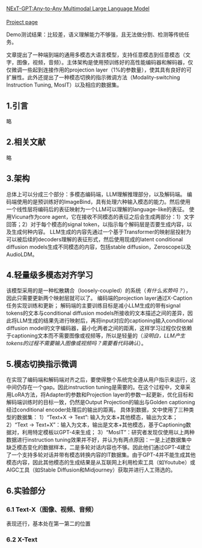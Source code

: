 ####
[NExT-GPT:Any-to-Any Multimodal Large Language Model](https://arxiv.org/pdf/2309.05519.pdf)

####
[Project page](https://next-gpt.github.io/)

Demo测试结果：比较差，语义理解能力不够强，且无法做分割、检测等传统任务。

文章提出了一种端到端的通用多模态大语言模型，支持任意模态到任意模态（文字，图像，视频，音频）。主体架构是使用预训练好的高性能编码器和解码器，仅仅微调一些起到连接作用的projection layer（1%的参数量），使其具有良好的可扩展性。此外还提出了一种模态切换的指示微调方法（Modality-switching Instruction Tuning, MosIT）以及相应的数据集。

## 1.引言
略

## 2.相关文献
略

## 3.架构
总体上可以分成三个部分：多模态编码端，LLM理解推理部分，以及解码端。
编码端使用的是预训练好的ImageBind，具有处理六种输入模态的能力。然后使用一个线性层将编码后的表征映射为一个LLM可以理解的language-like的表征。
使用Vicuna作为core agent，它在接收不同模态的表征之后会生成两部分：1）文字回答；2）对于每个模态的signal token，以指示每个解码层是否要生成内容，以及生成何种内容。
LLM生成的内容先通过一个基于Transformer的映射层投射为可以被后续的decoders理解的表征形式，然后使用现成的latent conditional diffusion models生成不同模态的内容，包括stable diffusion，Zeroscope以及AudioLDM。

## 4.轻量级多模态对齐学习
该模型采用的是一种松散耦合（loosely-coupled）的系统（*有什么劣势吗？*），因此只需要更新两个映射层就可以了。
编码端的projection layer通过X-Caption任务实现训练和更新；
解码端的主要训练目标是减小LLM生成的带有signal tokens的文本与conditional diffusion models所接收的文本描述之间的差异，因此将LLM生成的结果先进行映射后，再将input对应的captioning输入conditional diffusion model的文字编码器，最小化两者之间的距离，这样学习过程仅仅依赖于captioning文本而不需要图像或视频等，所以是轻量的（*没明白，LLM产生tokens的过程不需要输入图像或视频吗？需要看代码确认*）。

## 5.模态切换指示微调
在实现了编码端和解码端对齐之后，要使得整个系统完全遵从用户指示来运行，这中间仍存在一个gap。因此instruction tuning是需要的。在这个过程中，文章采用LoRA方法，将Adapter的参数和Projection layer的参数一起更新，优化目标和解码端训练时的目标一致，仍然是Output Projection的输出与Golden captioning经过conditional encoder处理后的输出的距离。
具体到数据，文中使用了三种类型的数据集：
1）“Text+X -> Text”: 输入为文本+其他模态，输出为文本；
2）“Text -> Text+X”：输入为文本，输出是文本+其他模态，基于Captioning数据对，利用特定模板以GPT-4来生成；
3）“MosIT”：研究者发现仅使用以上两种数据进行instruction tuning效果并不好，并认为有两点原因：一是上述数据集中缺乏模态变化的数据样本，二是多轮对话内容也不够。因此他们通过GPT-4建立了一个支持多轮对话并带有模态转换内容的IT数据集。由于GPT-4并不能生成其他模态内容，因此其他模态的生成结果是从互联网上利用检索工具（如Youtube）或AIGC工具（如Stable Diffusion和Midjourney）获取并进行人工筛选的。

## 6.实验部分
### 6.1 Text-X（图像、视频、音频）
表现还行，基本处在第一第二的位置
### 6.2 X-Text
